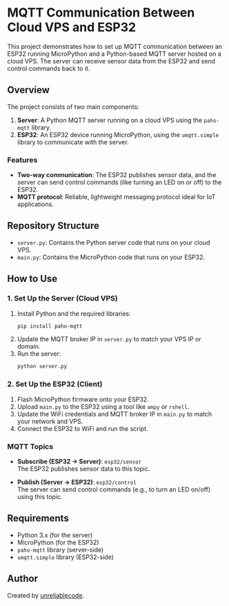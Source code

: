 # MQTT Communication Between Cloud VPS and ESP32

This project demonstrates how to set up MQTT communication between an ESP32 running MicroPython and a Python-based MQTT server hosted on a cloud VPS. The server can receive sensor data from the ESP32 and send control commands back to it.

## Overview

The project consists of two main components:
1. **Server**: A Python MQTT server running on a cloud VPS using the `paho-mqtt` library.
2. **ESP32**: An ESP32 device running MicroPython, using the `umqtt.simple` library to communicate with the server.

### Features
- **Two-way communication**: The ESP32 publishes sensor data, and the server can send control commands (like turning an LED on or off) to the ESP32.
- **MQTT protocol**: Reliable, lightweight messaging protocol ideal for IoT applications.

## Repository Structure
- `server.py`: Contains the Python server code that runs on your cloud VPS.
- `main.py`: Contains the MicroPython code that runs on your ESP32.

## How to Use

### 1. Set Up the Server (Cloud VPS)
1. Install Python and the required libraries:
   ```bash
   pip install paho-mqtt
   ```
2. Update the MQTT broker IP in `server.py` to match your VPS IP or domain.
3. Run the server:
   ```bash
   python server.py
   ```

### 2. Set Up the ESP32 (Client)
1. Flash MicroPython firmware onto your ESP32.
2. Upload `main.py` to the ESP32 using a tool like `ampy` or `rshell`.
3. Update the WiFi credentials and MQTT broker IP in `main.py` to match your network and VPS.
4. Connect the ESP32 to WiFi and run the script.

### MQTT Topics
- **Subscribe (ESP32 -> Server)**: `esp32/sensor`  
  The ESP32 publishes sensor data to this topic.
  
- **Publish (Server -> ESP32)**: `esp32/control`  
  The server can send control commands (e.g., to turn an LED on/off) using this topic.

## Requirements
- Python 3.x (for the server)
- MicroPython (for the ESP32)
- `paho-mqtt` library (server-side)
- `umqtt.simple` library (ESP32-side)

## Author
Created by [unreliablecode](https://github.com/unreliablecode).
